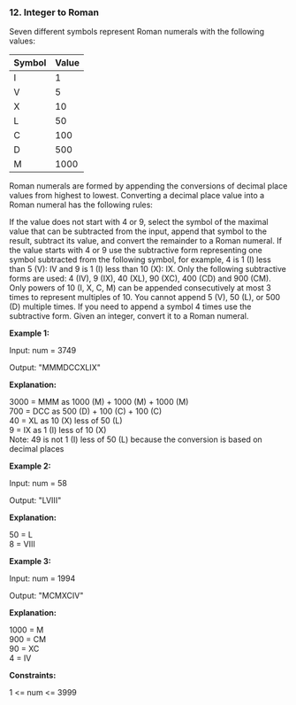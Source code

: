 ### 12. Integer to Roman

Seven different symbols represent Roman numerals with the following values:

| Symbol | Value |
|--------|-------|
| I      | 1     |
| V      | 5     |
| X      | 10    |
| L      | 50    |
| C      | 100   |
| D      | 500   |
| M      | 1000  |


Roman numerals are formed by appending the conversions of decimal place values from highest to lowest. Converting a decimal place value into a Roman numeral has the following rules:

If the value does not start with 4 or 9, select the symbol of the maximal value that can be subtracted from the input, append that symbol to the result, subtract its value, and convert the remainder to a Roman numeral.
If the value starts with 4 or 9 use the subtractive form representing one symbol subtracted from the following symbol, for example, 4 is 1 (I) less than 5 (V): IV and 9 is 1 (I) less than 10 (X): IX. Only the following subtractive forms are used: 4 (IV), 9 (IX), 40 (XL), 90 (XC), 400 (CD) and 900 (CM).
Only powers of 10 (I, X, C, M) can be appended consecutively at most 3 times to represent multiples of 10. You cannot append 5 (V), 50 (L), or 500 (D) multiple times. If you need to append a symbol 4 times use the subtractive form.
Given an integer, convert it to a Roman numeral.

**Example 1:**

Input: num = 3749

Output: "MMMDCCXLIX"  

**Explanation:**

3000 = MMM as 1000 (M) + 1000 (M) + 1000 (M)  
 700 = DCC as 500 (D) + 100 (C) + 100 (C)  
  40 = XL as 10 (X) less of 50 (L)  
   9 = IX as 1 (I) less of 10 (X)  
Note: 49 is not 1 (I) less of 50 (L) because the conversion is based on decimal places

**Example 2:**

Input: num = 58

Output: "LVIII"

**Explanation:**

50 = L  
 8 = VIII

**Example 3:**

Input: num = 1994

Output: "MCMXCIV"

**Explanation:**

1000 = M  
 900 = CM  
  90 = XC  
   4 = IV  
 

**Constraints:**  

1 <= num <= 3999  